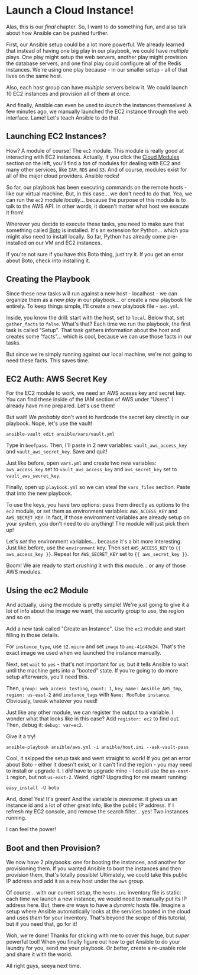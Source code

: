 # Launch a Cloud Instance!

Alas, this is our *final* chapter. So, I want to do something fun, and also talk
about how Ansible can be pushed further.

First, our Ansible setup could be a lot more powerful. We already learned that
instead of having one big play in our playbook, we could have *multiple* plays.
One play might setup the web servers, another play might provision the database
servers, and one final play could configure all of the Redis instances. We're
using one play because - in our smaller setup - all of that lives on the same host.

Also, each host group can have *multiple* servers below it. We could launch 10
EC2 instances and provision all of them at once.

And finally, Ansible can even be used to *launch* the instances themselves! A few
minutes ago, we manually launched the EC2 instance through the web interface.
Lame! Let's teach Ansible to do that.

## Launching EC2 Instances?

How? A module of course! The `ec2` module. This module is really good at interacting
with EC2 instances. Actually, if you click the [Cloud Modules](http://docs.ansible.com/ansible/list_of_cloud_modules.html)
section on the left, you'll find a *ton* of modules for dealing with EC2 and many
other services, like `IAM`, `RDS` and `S3`. And of course, modules exist for all
of the major cloud providers. Ansible rocks!

So far, our playbook has been executing commands on the remote hosts - like our virtual
machine. But, in this case... we don't need to do that. Yea, we can run the `ec2`
module *locally*... because the purpose of this module is to talk to the AWS API.
In other words, it doesn't matter what host we execute it from!

Wherever you decide to execute these tasks, you need to make sure that something
called [Boto](https://github.com/boto/boto) is installed. It's an extension for
Python... which you might also need to install locally. So far, Python has already
come pre-installed on our VM and EC2 instances.

If you're not sure if you have this Boto thing, just try it. If you get an error
about Boto, check into installing it. 

## Creating the Playbook

Since these new tasks will run against a new host - localhost - we can organize them
as a new *play* in our playbook... or create a new playbook file entirely. To keep
things simple, I'll create a new playbook file - `aws.yml`.

Inside, you know the drill: start with the host, set to `local`. Below that, set
`gather_facts` to `false`. What's that? Each time we run the playbook, the first
task is called "Setup". That task gathers information about the host and creates
some "facts"... which is cool, because we can use those facts in our tasks.

But since we're simply running against our local machine, we're not going to need
these facts. This saves time.

## EC2 Auth: AWS Secret Key

For the EC2 module to work, we need an AWS acesss key and secret key. You can find
these inside of the IAM section of AWS under "Users". I already have mine prepared.
Let's use them!

But wait! We *probably* don't want to hardcode the secret key directly in our playbook.
Nope, let's use the vault!

```terminal
ansible-vault edit ansible/vars/vault.yml
```

Type in `beefpass`. Then, I'll paste in 2 new variables: `vault_aws_access_key`
and `vault_aws_secret_key`. Save and quit!

Just like before, open `vars.yml` and create two new variables: `aws_access_key`
set to `vault_aws_access_key` and `aws_secret_key` set to `vault_aws_secret_key`.

Finally, open up `playbook.yml` so we can steal the `vars_files` section. Paste
that into the new playbook.

To use the keys, you have two options: pass them directly as options to the `ec2`
module, or set them as environment variables: `AWS_ACCESS_KEY` and `AWS_SECRET_KEY`.
In fact, if those environment variables are already setup on your system, you don't
need to do anything! The module will just pick them up!

Let's *set* the environment variables... because it's a bit more interesting. Just
like before, use the `environment` key. Then set `AWS_ACCESS_KEY` to `{{ aws_access_key }}`.
Repeat for `AWS_SECRET_KEY` set to `{{ aws_secret_key }}`.

Boom! We are ready to start *crushing* it with this module... or any of those AWS
modules.

## Using the ec2 Module

And actually, using the module is pretty simple! We're just going to give it a lot
of info about the image we want, the security group to use, the region and so on.

Add a new task called "Create an Instance". Use the `ec2` module and start filling
in those details.

For `instance_type`, use `t2.micro` and set `image` to `ami-41d48e24`. That's the
exact image we used when we launched the instance manually.

Next, set `wait` to `yes` - that's not important for us, but it tells Ansible to
wait until the machine gets into a "booted" state. If you're going to do more setup
afterwards, you'll need this.

Then, `group: web_access_testing`, `count: 1`, `key_name: Ansible_AWS_tmp`,
`region: us-east-2` and `instance_tags` with `Name: MooTube instance`. Obviously,
tweak whatever you need!

Just like any other module, we can register the output to a variable. I wonder
what that looks like in this case? Add `register: ec2` to find out. Then, debug it:
`debug: var=ec2`. 

Give it a try!

```terminal
ansible-playbook ansible/aws.yml -i ansible/host.ini --ask-vault-pass
```

Cool, it skipped the setup task and went straight to work! If you get an error about
Boto - either it doesn't exist, or it can't find the region - you may need to install
or upgrade it. I *did* have to upgrade mine - I could use the `us-east-1` region,
but not `us-east-2`. Weird, right? Upgrading for me meant running:

```terminal
easy_install -U boto
```

And, done! Yes! It's green! And the variable is *awesome*: it gives us an instance
id and a lot of other great info, like the public IP address. If I refresh my EC2
console, and remove the search filter... yes! Two instances running.

I can feel the power!

## Boot and then Provision?

We now have 2 playbooks: one for booting the instances, and another for provisioning
them. If you wanted Ansible to boot the instances and then provision them, that's
totally possible! Ultimately, we could take this public IP address and add it as
a new host under the `aws` group. 

Of course... with our current setup, the `hosts.ini` inventory file is static: each
time we launch a new instance, we would need to manually put its IP address here.
But, there *are* ways to have a *dynamic* hosts file. Imagine a setup where Ansible
automatically looks at the services booted in the cloud and uses *them* for your
inventory. That's beyond the scope of this tutorial, but if you need that, go for
it!

Woh, we're done! Thanks for sticking with me to cover this huge, but *super* powerful
tool! When you finally figure out how to get Ansible to do your laundry for you,
send me your playbook. Or better, create a re-usable role and share it with the
world.

All right guys, seeya next time.
